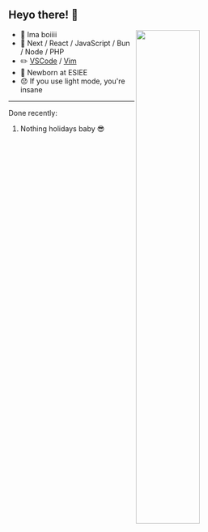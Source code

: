 ## Heyo there! 👋


<img align="right" width="50%" src="https://github-readme-stats.vercel.app/api/?username=Thinkaz&theme=dark"/>

-   👦 Ima boiiii
-   🔨 Next / React / JavaScript / Bun / Node / PHP
-   ✏️ [VSCode](https://code.visualstudio.com/) / [Vim](https://www.vim.org/)
-   🌱 Newborn at ESIEE
-   😞 If you use light mode, you're insane

---

Done recently:
  1. Nothing holidays baby 😎

